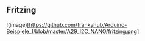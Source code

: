 ## Fritzing


!(image)[https://github.com/frankyhub/Arduino-Beispiele_I/blob/master/A29_I2C_NANO/fritzing.png]
